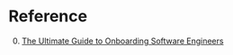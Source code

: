 # Reference

0. [The Ultimate Guide to Onboarding Software Engineers](https://leadership.garden/onboarding-engineers/)

